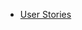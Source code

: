 <!-- - [Overview](/)
- Setup
  - [Backend](/setup/backend.md)
  - [Client](/setup/client.md) -->
- [User Stories](/user_stories/base.md)

